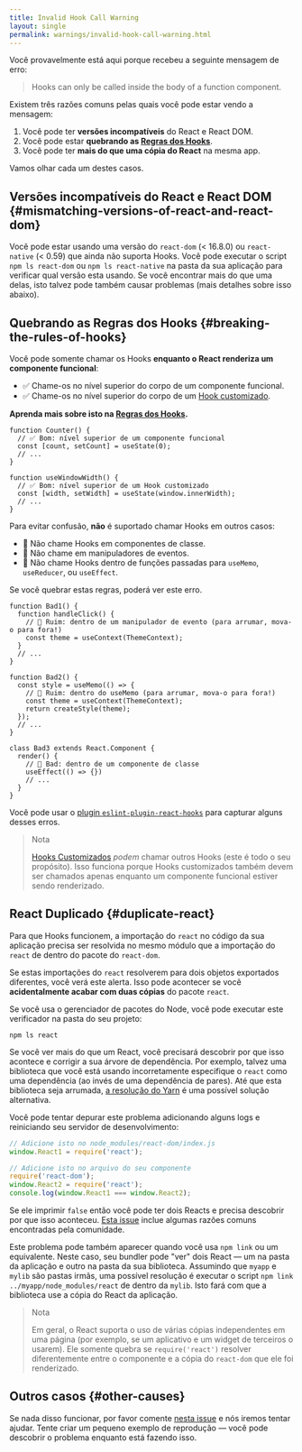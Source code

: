 ```yaml
---
title: Invalid Hook Call Warning
layout: single
permalink: warnings/invalid-hook-call-warning.html
---
```


 Você provavelmente está aqui porque recebeu a seguinte mensagem de erro:

 > Hooks can only be called inside the body of a function component.

Existem três razões comuns pelas quais você pode estar vendo a mensagem:

1. Você pode ter **versões incompatíveis** do React e React DOM.
2. Você pode estar **quebrando as [Regras dos Hooks](/docs/hooks-rules.html)**.
3. Você pode ter **mais do que uma cópia do React** na mesma app.

Vamos olhar cada um destes casos.

## Versões incompatíveis do React e React DOM {#mismatching-versions-of-react-and-react-dom}

Você pode estar usando uma versão do `react-dom` (< 16.8.0) ou `react-native` (< 0.59) que ainda não suporta Hooks. Você pode executar o script `npm ls react-dom` ou `npm ls react-native` na pasta da sua aplicação para verificar qual versão esta usando. Se você encontrar mais do que uma delas, isto talvez pode também causar problemas (mais detalhes sobre isso abaixo).

## Quebrando as Regras dos Hooks {#breaking-the-rules-of-hooks}

Você pode somente chamar os Hooks **enquanto o React renderiza um componente funcional**:

* ✅ Chame-os no nível superior do corpo de um componente funcional.
* ✅ Chame-os no nível superior do corpo de um [Hook customizado](/docs/hooks-custom.html).

**Aprenda mais sobre isto na [Regras dos Hooks](/docs/hooks-rules.html).**

```js{2-3,8-9}
function Counter() {
  // ✅ Bom: nível superior de um componente funcional
  const [count, setCount] = useState(0);
  // ...
}

function useWindowWidth() {
  // ✅ Bom: nível superior de um Hook customizado
  const [width, setWidth] = useState(window.innerWidth);
  // ...
}
```

Para evitar confusão, **não** é suportado chamar Hooks em outros casos:

* 🔴 Não chame Hooks em componentes de classe.
* 🔴 Não chame em manipuladores de eventos.
* 🔴 Não chame Hooks dentro de funções passadas para `useMemo`, `useReducer`, ou `useEffect`.

Se você quebrar estas regras, poderá ver este erro.

```js{3-4,11-12,20-21}
function Bad1() {
  function handleClick() {
    // 🔴 Ruim: dentro de um manipulador de evento (para arrumar, mova-o para fora!)
    const theme = useContext(ThemeContext);
  }
  // ...
}

function Bad2() {
  const style = useMemo(() => {
    // 🔴 Ruim: dentro do useMemo (para arrumar, mova-o para fora!)
    const theme = useContext(ThemeContext);
    return createStyle(theme);
  });
  // ...
}

class Bad3 extends React.Component {
  render() {
    // 🔴 Bad: dentro de um componente de classe
    useEffect(() => {})
    // ...
  }
}
```

Você pode usar o [plugin `eslint-plugin-react-hooks`](https://www.npmjs.com/package/eslint-plugin-react-hooks) para capturar alguns desses erros.

>Nota
>
>[Hooks Customizados](/docs/hooks-custom.html) *podem* chamar outros Hooks (este é todo o seu propósito). Isso funciona porque Hooks customizados também devem ser chamados apenas enquanto um componente funcional estiver sendo renderizado.


## React Duplicado {#duplicate-react}

Para que Hooks funcionem, a importação do `react` no código da sua aplicação precisa ser resolvida no mesmo módulo que a importação do `react` de dentro do pacote do `react-dom`. 

Se estas importações do `react` resolverem para dois objetos exportados diferentes, você verá este alerta. Isso pode acontecer se você **acidentalmente acabar com duas cópias** do pacote `react`.

Se você usa o gerenciador de pacotes do Node, você pode executar este verificador na pasta do seu projeto:

    npm ls react

Se você ver mais do que um React, você precisará descobrir por que isso acontece e corrigir a sua árvore de dependência. Por exemplo, talvez uma biblioteca que você está usando incorretamente especifique o `react` como uma dependência (ao invés de uma dependência de pares). Até que esta biblioteca seja arrumada, [a resolução do Yarn](https://yarnpkg.com/lang/pt-br/docs/selective-version-resolutions/) é uma possível solução alternativa.

Você pode tentar depurar este problema adicionando alguns logs e reiniciando seu servidor de desenvolvimento:

```js
// Adicione isto no node_modules/react-dom/index.js
window.React1 = require('react');

// Adicione isto no arquivo do seu componente
require('react-dom');
window.React2 = require('react');
console.log(window.React1 === window.React2);
```

Se ele imprimir `false` então você pode ter dois Reacts e precisa descobrir por que isso aconteceu. [Esta issue](https://github.com/facebook/react/issues/13991) inclue algumas razões comuns encontradas pela comunidade.

Este problema pode também aparecer quando você usa `npm link` ou um equivalente. Neste caso, seu bundler pode "ver" dois React — um na pasta da aplicação e outro na pasta da sua biblioteca. Assumindo que `myapp` e `mylib` são pastas irmãs, uma possível resolução é executar o script `npm link ../myapp/node_modules/react` de dentro da `mylib`. Isto fará com que a biblioteca use a cópia do React da aplicação.

>Nota
>
>Em geral, o React suporta o uso de várias cópias independentes em uma página (por exemplo, se um aplicativo e um widget de terceiros o usarem). Ele somente quebra se `require('react')` resolver diferentemente entre o componente e a cópia do `react-dom` que ele foi renderizado.

## Outros casos {#other-causes}

Se nada disso funcionar, por favor comente [nesta issue](https://github.com/facebook/react/issues/13991) e nós iremos tentar ajudar. Tente criar um pequeno exemplo de reprodução — você pode descobrir o problema enquanto está fazendo isso.